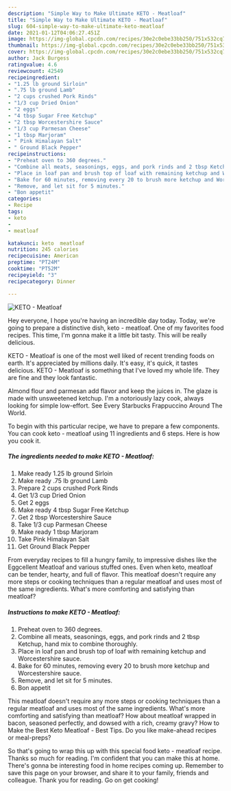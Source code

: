 ```yaml
---
description: "Simple Way to Make Ultimate KETO - Meatloaf"
title: "Simple Way to Make Ultimate KETO - Meatloaf"
slug: 604-simple-way-to-make-ultimate-keto-meatloaf
date: 2021-01-12T04:06:27.451Z
image: https://img-global.cpcdn.com/recipes/30e2c0ebe33bb250/751x532cq70/keto-meatloaf-recipe-main-photo.jpg
thumbnail: https://img-global.cpcdn.com/recipes/30e2c0ebe33bb250/751x532cq70/keto-meatloaf-recipe-main-photo.jpg
cover: https://img-global.cpcdn.com/recipes/30e2c0ebe33bb250/751x532cq70/keto-meatloaf-recipe-main-photo.jpg
author: Jack Burgess
ratingvalue: 4.6
reviewcount: 42549
recipeingredient:
- "1.25 lb ground Sirloin"
- ".75 lb ground Lamb"
- "2 cups crushed Pork Rinds"
- "1/3 cup Dried Onion"
- "2 eggs"
- "4 tbsp Sugar Free Ketchup"
- "2 tbsp Worcestershire Sauce"
- "1/3 cup Parmesan Cheese"
- "1 tbsp Marjoram"
- " Pink Himalayan Salt"
- " Ground Black Pepper"
recipeinstructions:
- "Preheat oven to 360 degrees."
- "Combine all meats, seasonings, eggs, and pork rinds and 2 tbsp Ketchup, hand mix to combine thoroughly."
- "Place in loaf pan and brush top of loaf with remaining ketchup and Worcestershire sauce."
- "Bake for 60 minutes, removing every 20 to brush more ketchup and Worcestershire sauce."
- "Remove, and let sit for 5 minutes."
- "Bon appetit"
categories:
- Recipe
tags:
- keto
- 
- meatloaf

katakunci: keto  meatloaf 
nutrition: 245 calories
recipecuisine: American
preptime: "PT24M"
cooktime: "PT52M"
recipeyield: "3"
recipecategory: Dinner

---
```



![KETO - Meatloaf](https://img-global.cpcdn.com/recipes/30e2c0ebe33bb250/751x532cq70/keto-meatloaf-recipe-main-photo.jpg)

Hey everyone, I hope you're having an incredible day today. Today, we're going to prepare a distinctive dish, keto - meatloaf. One of my favorites food recipes. This time, I'm gonna make it a little bit tasty. This will be really delicious.

KETO - Meatloaf is one of the most well liked of recent trending foods on earth. It's appreciated by millions daily. It's easy, it's quick, it tastes delicious. KETO - Meatloaf is something that I've loved my whole life. They are fine and they look fantastic.

Almond flour and parmesan add flavor and keep the juices in. The glaze is made with unsweetened ketchup. I&#39;m a notoriously lazy cook, always looking for simple low-effort. See Every Starbucks Frappuccino Around The World.


To begin with this particular recipe, we have to prepare a few components. You can cook keto - meatloaf using 11 ingredients and 6 steps. Here is how you cook it.

<!--inarticleads1-->

##### The ingredients needed to make KETO - Meatloaf:

1. Make ready 1.25 lb ground Sirloin
1. Make ready .75 lb ground Lamb
1. Prepare 2 cups crushed Pork Rinds
1. Get 1/3 cup Dried Onion
1. Get 2 eggs
1. Make ready 4 tbsp Sugar Free Ketchup
1. Get 2 tbsp Worcestershire Sauce
1. Take 1/3 cup Parmesan Cheese
1. Make ready 1 tbsp Marjoram
1. Take  Pink Himalayan Salt
1. Get  Ground Black Pepper


From everyday recipes to fill a hungry family, to impressive dishes like the Eggcellent Meatloaf and various stuffed ones. Even when keto, meatloaf can be tender, hearty, and full of flavor. This meatloaf doesn&#39;t require any more steps or cooking techniques than a regular meatloaf and uses most of the same ingredients. What&#39;s more comforting and satisfying than meatloaf? 

<!--inarticleads2-->

##### Instructions to make KETO - Meatloaf:

1. Preheat oven to 360 degrees.
1. Combine all meats, seasonings, eggs, and pork rinds and 2 tbsp Ketchup, hand mix to combine thoroughly.
1. Place in loaf pan and brush top of loaf with remaining ketchup and Worcestershire sauce.
1. Bake for 60 minutes, removing every 20 to brush more ketchup and Worcestershire sauce.
1. Remove, and let sit for 5 minutes.
1. Bon appetit


This meatloaf doesn&#39;t require any more steps or cooking techniques than a regular meatloaf and uses most of the same ingredients. What&#39;s more comforting and satisfying than meatloaf? How about meatloaf wrapped in bacon, seasoned perfectly, and dowsed with a rich, creamy gravy? How to Make the Best Keto Meatloaf - Best Tips. Do you like make-ahead recipes or meal-preps? 

So that's going to wrap this up with this special food keto - meatloaf recipe. Thanks so much for reading. I'm confident that you can make this at home. There's gonna be interesting food in home recipes coming up. Remember to save this page on your browser, and share it to your family, friends and colleague. Thank you for reading. Go on get cooking!
